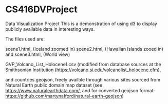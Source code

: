 # CS416DVProject
Data Visualization Project
This is a demonstration of using d3 to display publicly available data in interesting ways.

The files used are:  

scene1.html, (Iceland zoomed in)
scene2.html, (Hawaiian Islands zooed in)
and scene3.html, (World view)

GVP_Volcano_List_Holocene1.csv (modified from database sources at 
the Smithsonian Institution (https://volcano.si.edu/volcanolist_holocene.cfm),

and countries.geojson, freely availble through various sites sourced from
Natural Earth public domain map dataset (see https://www.naturalearthdata.com/,
and for converted geojson format:  https://github.com/martynafford/natural-earth-geojson)

